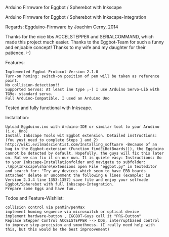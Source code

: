  Arduino Firmware for Eggbot / Spherebot with Inkscape

Arduino Firmware for Eggbot / Spherebot with Inkscape-Integration

Regards: Eggduino-Firmware by Joachim Cerny, 2014

Thanks for the nice libs ACCELSTEPPER and SERIALCOMMAND, which made this project much easier. Thanks to the Eggbot-Team for such a funny and enjoable concept! Thanks to my wife and my daughter for their patience. :-)

Features:

    Implemented Eggbot-Protocol-Version 2.1.0
    Turn-on homing: switch-on position of pen will be taken as reference point.
    No collision-detection!!
    Supported Servos: At least ine type ;-) I use Arduino Servo-Lib with TG9e- standard servo.
    Full Arduino-Compatible. I used an Arduino Uno

Tested and fully functional with Inkscape.

Installation:

    Upload Eggduino.ino with Arduino-IDE or similar tool to your Arudino (i.e. Uno)
    Install Inkscape Tools wit Eggbot extension. Detailed instructions: (You yust need to complete Steps 1 and 2) http://wiki.evilmadscientist.com/Installing_software -Because of an bug in the Eggbot-extension (Function findEiBotBoards()), the Eggduino cannot be detected by default. Hopefully, the guys will fix this later on. But we can fix it on our own. It is quiete easy: Instructions: Go to your Inkscape-Installationfolder and navigate to subfolder: .\App\Inkscape\share\extensions open File "eggbot.py" in texteditor and search for: "Try any devices which seem to have EBB boards attached" delete or uncomment the following 6 lines (example: in Version 2.3.4 line 1353-1357) save file and enjoy your selfmade Eggbot/Spherebot with full Inkscape-Integration.
    Prepare some Eggs and have fun.

Todos and Feature-Wishlist:

    collision control via penMin/penMax
    implement homing sequence via microswitch or optical device
    implement hardware-button , EGGBOT-Guys call it "PRG-Button"
    Replace Stepper Control ACCELSTEPPER --> DDS, interruptbased control to improve step-precision and smoothness. (I really need help with this, but this would be the best improovement)

  
